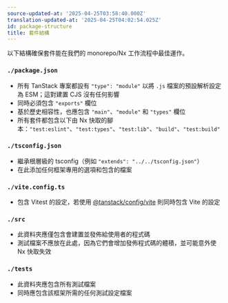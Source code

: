 ```yaml
---
source-updated-at: '2025-04-25T03:58:40.000Z'
translation-updated-at: '2025-04-25T04:02:54.025Z'
id: package-structure
title: 套件結構
---
```

以下結構確保套件能在我們的 monorepo/Nx 工作流程中最佳運作。

### `./package.json`

- 所有 TanStack 專案都設有 `"type": "module"` 以將 `.js` 檔案的預設解析設定為 ESM；這對建置 CJS 沒有任何影響
- 同時必須包含 `"exports"` 欄位
- 基於歷史相容性，也應包含 `"main"`、`"module"` 和 `"types"` 欄位
- 所有套件都包含以下由 Nx 快取的腳本：`"test:eslint"`、`"test:types"`、`"test:lib"`、`"build"`、`"test:build"`

### `./tsconfig.json`

- 繼承根層級的 tsconfig（例如 `"extends": "../../tsconfig.json"`）
- 在此添加任何框架專用的選項和包含的檔案

### `./vite.config.ts`

- 包含 Vitest 的設定，若使用 [@tanstack/config/vite](./vite.md) 則同時包含 Vite 的設定

### `./src`

- 此資料夾應僅包含會建置並發佈給使用者的程式碼
- 測試檔案不應放在此處，因為它們會增加發佈程式碼的體積，並可能意外使 Nx 快取失效

### `./tests`

- 此資料夾應包含所有測試檔案
- 同時應包含該框架所需的任何測試設定檔案
